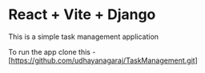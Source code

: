 # React + Vite + Django

This is a simple task management application


To run the app clone this  -[https://github.com/udhayanagaraj/TaskManagement.git]
